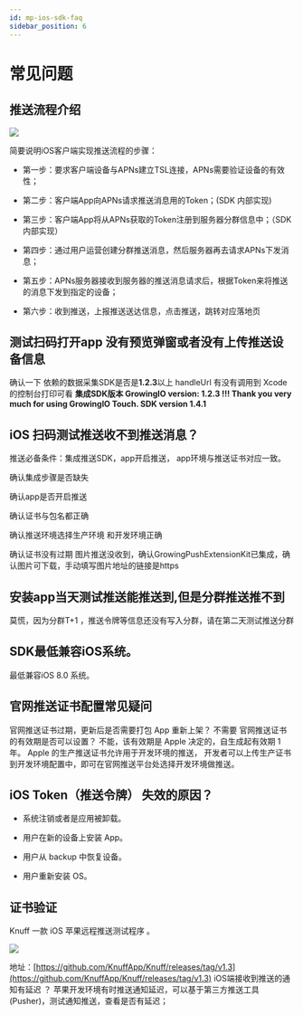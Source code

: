 ```yaml
---
id: mp-ios-sdk-faq
sidebar_position: 6
---
```


# 常见问题

## 推送流程介绍[](#ios_1)

![](/img/assets-M2qbZInaXgdm8kkNosp-MC5mMJ9jEBiG9kGcQJG-MC5n4PKo-ASnPAcQD7aimage.png)

简要说明iOS客户端实现推送流程的步骤：

* 第一步：要求客户端设备与APNs建立TSL连接，APNs需要验证设备的有效性；
    
* 第二步：客户端App向APNs请求推送消息用的Token；(SDK 内部实现)
    
* 第三步：客户端App将从APNs获取的Token注册到服务器分群信息中；（SDK内部实现）
    
* 第四步：通过用户运营创建分群推送消息，然后服务器再去请求APNs下发消息；
    
* 第五步：APNs服务器接收到服务器的推送消息请求后，根据Token来将推送的消息下发到指定的设备；
    
* 第六步：收到推送，上报推送送达信息，点击推送，跳转对应落地页
    

## 测试扫码打开app 没有预览弹窗或者没有上传推送设备信息[](#ios_1-1)

确认一下 依赖的数据采集SDK是否是**1.2.3**以上 handleUrl 有没有调用到 Xcode 的控制台打印可看 **集成SDK版本 GrowingIO version: 1.2.3 !!! Thank you very much for using GrowingIO Touch. SDK version 1.4.1**


## iOS 扫码测试推送收不到推送消息？[](#2-ios-sao-ma-ce-shi-tui-song-shou-bu-dao-tui-song-xiao-xi)

推送必备条件：集成推送SDK，app开启推送， app环境与推送证书对应一致。

确认集成步骤是否缺失

确认app是否开启推送

确认证书与包名都正确

确认推送环境选择生产环境 和开发环境正确

确认证书没有过期 图片推送没收到，确认GrowingPushExtensionKit已集成，确认图片可下载，手动填写图片地址的链接是https


## 安装app当天测试推送能推送到,但是分群推送推不到[](#3-an-zhuang-app-dang-tian-ce-shi-tui-song-neng-tui-song-dao-dan-shi-fen-qun-tui-song-tui-bu-dao)

莫慌，因为分群T+1 ，推送令牌等信息还没有写入分群，请在第二天测试推送分群


## SDK最低兼容iOS系统。[](#4sdk-zui-di-jian-rong-ios-xi-tong)

最低兼容iOS 8.0 系统。


## 官网推送证书配置常见疑问[](#5-guan-wang-tui-song-zheng-shu-pei-zhi-chang-jian-yi-wen)

官网推送证书过期，更新后是否需要打包 App 重新上架？ 不需要 官网推送证书的有效期是否可以设置？ 不能，该有效期是 Apple 决定的，自生成起有效期 1 年。 Apple 的生产推送证书允许用于开发环境的推送， 开发者可以上传生产证书到开发环境配置中，即可在官网推送平台处选择开发环境做推送。


## iOS Token（推送令牌） 失效的原因？[](#6-ios-token-tui-song-ling-pai-shi-xiao-de-yuan-yin)

* 系统注销或者是应用被卸载。
    
* 用户在新的设备上安装 App。
    
* 用户从 backup 中恢复设备。
    
* 用户重新安装 OS。


## 证书验证[](#7-zheng-shu-yan-zheng)

Knuff 一款 iOS 苹果远程推送测试程序 。

![](/img/assets-M2qbZInaXgdm8kkNosp-Mit8mmaK_qThkD6BLTv-Mit8zlg39bdbO4Cp_Gsimage.png)

地址：[https://github.com/KnuffApp/Knuff/releases/tag/v1.3](https://github.com/KnuffApp/Knuff/releases/tag/v1.3) iOS端接收到推送的通知有延迟 ？ 苹果开发环境有时推送通知延迟，可以基于第三方推送工具(Pusher)，测试通知推送，查看是否有延迟；
